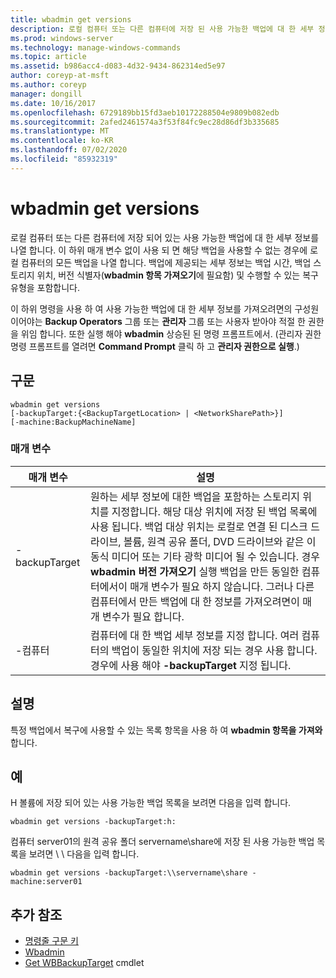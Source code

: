 ```yaml
---
title: wbadmin get versions
description: 로컬 컴퓨터 또는 다른 컴퓨터에 저장 된 사용 가능한 백업에 대 한 세부 정보를 나열 하는 wbadmin get 버전에 대 한 참조 문서입니다.
ms.prod: windows-server
ms.technology: manage-windows-commands
ms.topic: article
ms.assetid: b986acc4-d083-4d32-9434-862314ed5e97
author: coreyp-at-msft
ms.author: coreyp
manager: dongill
ms.date: 10/16/2017
ms.openlocfilehash: 6729189bb15fd3aeb10172288504e9809b082edb
ms.sourcegitcommit: 2afed2461574a3f53f84fc9ec28d86df3b335685
ms.translationtype: MT
ms.contentlocale: ko-KR
ms.lasthandoff: 07/02/2020
ms.locfileid: "85932319"
---
```

# <a name="wbadmin-get-versions"></a>wbadmin get versions



로컬 컴퓨터 또는 다른 컴퓨터에 저장 되어 있는 사용 가능한 백업에 대 한 세부 정보를 나열 합니다. 이 하위 매개 변수 없이 사용 되 면 해당 백업을 사용할 수 없는 경우에 로컬 컴퓨터의 모든 백업을 나열 합니다. 백업에 제공되는 세부 정보는 백업 시간, 백업 스토리지 위치, 버전 식별자(**wbadmin 항목 가져오기**에 필요함) 및 수행할 수 있는 복구 유형을 포함합니다.

이 하위 명령을 사용 하 여 사용 가능한 백업에 대 한 세부 정보를 가져오려면의 구성원 이어야는 **Backup Operators** 그룹 또는 **관리자** 그룹 또는 사용자 받아야 적절 한 권한을 위임 합니다. 또한 실행 해야 **wbadmin** 상승된 된 명령 프롬프트에서. (관리자 권한 명령 프롬프트를 열려면 **Command Prompt** 클릭 하 고 **관리자 권한으로 실행**.)

## <a name="syntax"></a>구문

```
wbadmin get versions
[-backupTarget:{<BackupTargetLocation> | <NetworkSharePath>}]
[-machine:BackupMachineName]
```

### <a name="parameters"></a>매개 변수

|매개 변수|설명|
|---------|-----------|
|-backupTarget|원하는 세부 정보에 대한 백업을 포함하는 스토리지 위치를 지정합니다. 해당 대상 위치에 저장 된 백업 목록에 사용 됩니다. 백업 대상 위치는 로컬로 연결 된 디스크 드라이브, 볼륨, 원격 공유 폴더, DVD 드라이브와 같은 이동식 미디어 또는 기타 광학 미디어 될 수 있습니다. 경우 **wbadmin 버전 가져오기** 실행 백업을 만든 동일한 컴퓨터에서이 매개 변수가 필요 하지 않습니다. 그러나 다른 컴퓨터에서 만든 백업에 대 한 정보를 가져오려면이 매개 변수가 필요 합니다.|
|-컴퓨터|컴퓨터에 대 한 백업 세부 정보를 지정 합니다. 여러 컴퓨터의 백업이 동일한 위치에 저장 되는 경우 사용 합니다. 경우에 사용 해야 **-backupTarget** 지정 됩니다.|

## <a name="remarks"></a>설명

특정 백업에서 복구에 사용할 수 있는 목록 항목을 사용 하 여 **wbadmin 항목을 가져와**합니다.

## <a name="examples"></a>예

H 볼륨에 저장 되어 있는 사용 가능한 백업 목록을 보려면 다음을 입력 합니다.
```
wbadmin get versions -backupTarget:h:
```
컴퓨터 server01의 원격 공유 폴더 servername\share에 저장 된 사용 가능한 백업 목록을 보려면 \\ \\ 다음을 입력 합니다.
```
wbadmin get versions -backupTarget:\\servername\share -machine:server01
```

## <a name="additional-references"></a>추가 참조

- [명령줄 구문 키](command-line-syntax-key.md)
-   [Wbadmin](wbadmin.md)
-   [Get WBBackupTarget](https://technet.microsoft.com/library/jj902447.aspx) cmdlet